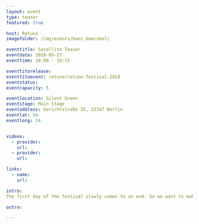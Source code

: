 ```yaml
---
layout: event
type: teaser
featured: true

host: Retune
imagefolder: /img/events/banz_bowinkel/

eventtitle: Satellite Teaser
eventdate: 2018-09-27
eventtime: 18:00 - 18:15

eventtitorelease:
eventtitoevent: retune/retune-festival-2018
eventstatus: 
eventcapacity: 5

eventlocation: Silent Green
eventstage: Main Stage
eventaddress: Gerichtstraße 35, 13347 Berlin
eventlat: 54
eventlong: 14


videos:
  - provider:
    url:
  - provider:
    url:

links:
  - name:
    url:

intro:
The first day of the festival slowly comes to an end. So we want to make sure you are prepared for the night and the second day of the festival. We will give you a short overview what to expect in the satellite program, with some of our personal not-to-be-missed highlights.

outro:

---
```


